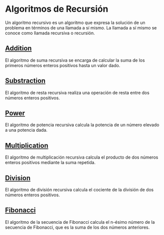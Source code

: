 # Algoritmos de Recursión

Un algoritmo recursivo es un algoritmo que expresa la solución de un problema en términos de una llamada a sí mismo. La llamada a sí mismo se conoce como llamada recursiva o recursión.

## [Addition](addition.ts)

El algoritmo de suma recursiva se encarga de calcular la suma de los primeros números enteros positivos hasta un valor dado.

## [Substraction](subtraction.ts)

El algoritmo de resta recursiva realiza una operación de resta entre dos números enteros positivos.

## [Power](power.ts)

El algoritmo de potencia recursiva calcula la potencia de un número elevado a una potencia dada.

## [Multiplication](multiplication.ts)

El algoritmo de multiplicación recursiva calcula el producto de dos números enteros positivos mediante la suma repetida.

## [Division](division.ts)

El algoritmo de división recursiva calcula el cociente de la división de dos números enteros positivos.

## [Fibonacci](fibonacci.ts)

El algoritmo de la secuencia de Fibonacci calcula el n-ésimo número de la secuencia de Fibonacci, que es la suma de los dos números anteriores.
